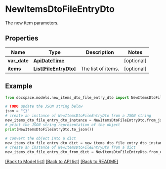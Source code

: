 # NewItemsDtoFileEntryDto

The new item parameters.

## Properties

Name | Type | Description | Notes
------------ | ------------- | ------------- | -------------
**var_date** | [**ApiDateTime**](ApiDateTime.md) |  | [optional] 
**items** | [**List[FileEntryDto]**](FileEntryDto.md) | The list of items. | [optional] 

## Example

```python
from docspace.models.new_items_dto_file_entry_dto import NewItemsDtoFileEntryDto

# TODO update the JSON string below
json = "{}"
# create an instance of NewItemsDtoFileEntryDto from a JSON string
new_items_dto_file_entry_dto_instance = NewItemsDtoFileEntryDto.from_json(json)
# print the JSON string representation of the object
print(NewItemsDtoFileEntryDto.to_json())

# convert the object into a dict
new_items_dto_file_entry_dto_dict = new_items_dto_file_entry_dto_instance.to_dict()
# create an instance of NewItemsDtoFileEntryDto from a dict
new_items_dto_file_entry_dto_from_dict = NewItemsDtoFileEntryDto.from_dict(new_items_dto_file_entry_dto_dict)
```
[[Back to Model list]](../README.md#documentation-for-models) [[Back to API list]](../README.md#documentation-for-api-endpoints) [[Back to README]](../README.md)



